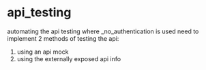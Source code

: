 # api_testing
automating the api testing where _no_authentication is used
need to implement 2 methods of testing the api:
1) using an api mock
2) using the externally exposed api info
